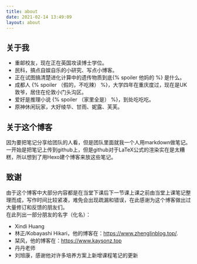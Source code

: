 ```yaml
---
title: about
date: 2021-02-14 13:49:09
layout: about
---
```

## 关于我
- 重邮校友，现在正在英国攻读博士学位。  
- 民科，搞点自娱自乐的小研究、写点小博客。   
- 正在试图搞清楚进化计算中的遗传物质到底{% spoiler 他妈的 %} 是什么。  
- 成都人 {% spoiler （假的，不吃辣） %}，大学四年在重庆度过，现在是UK敦爷，居住在伦敦小门头沟区。    
- 爱好是推理小说 {% spoiler （家里全是） %}，到处吃吃吃。   
- 原神休闲玩家，大好绫华、甘雨、妮露、芙芙。     

## 关于这个博客  
因为要把笔记分享给团队的人看，但是团队里面就我一个人用markdown做笔记。一开始是把笔记上传到github上，但是github对于LaTeX公式的渲染实在是太糟糕，所以想到了用Hexo建个博客来放这些笔记。   

## 致谢
由于这个博客中大部分内容都是在当堂下课后下一节课上课之前由当堂上课笔记整理而成，写作时间比较紧凑，难免会出现疏漏和错误，在此感谢为这个博客做出过大量修订和反馈的朋友们。  
在此列出一部分朋友的名字（化名）：  
- Xindi Huang  
- 林正/Kobayashi Hikari，他的博客在：https://www.zhenglinblog.top/.  
- 栞风，他的博客在：https://www.kaysonz.top
- 丹丹老师  
- 刘旭康，感谢他对许多培养方案上新增课程笔记的更新  
